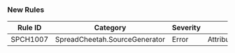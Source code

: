 ### New Rules

Rule ID | Category | Severity | Notes
--------|----------|----------|-------
SPCH1007 | SpreadCheetah.SourceGenerator | Error | AttributeTypeArgumentMustInherit